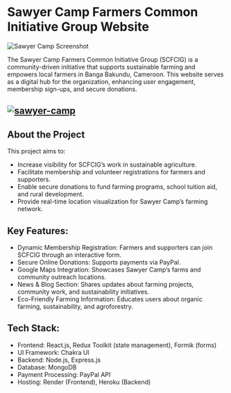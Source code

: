 # Sawyer Camp Farmers Common Initiative Group Website

![Sawyer Camp Screenshot](https://ik.imagekit.io/thormars/portfolio/sawyer.png)

The Sawyer Camp Farmers Common Initiative Group (SCFCIG) is a community-driven initiative that supports sustainable farming and empowers local farmers in Banga Bakundu, Cameroon. This website serves as a digital hub for the organization, enhancing user engagement, membership sign-ups, and secure donations.

## [![sawyer-camp](https://img.shields.io/badge/LIVE%20DEMO-<COLOR>.svg)](https://sawyercamp.thomastepi.com)

## About the Project

This project aims to:

- Increase visibility for SCFCIG’s work in sustainable agriculture.
- Facilitate membership and volunteer registrations for farmers and supporters.
- Enable secure donations to fund farming programs, school tuition aid, and rural development.
- Provide real-time location visualization for Sawyer Camp’s farming network.

## Key Features:

- Dynamic Membership Registration: Farmers and supporters can join SCFCIG through an interactive form.
- Secure Online Donations: Supports payments via PayPal.
- Google Maps Integration: Showcases Sawyer Camp’s farms and community outreach locations.
- News & Blog Section: Shares updates about farming projects, community work, and sustainability initiatives.
- Eco-Friendly Farming Information: Educates users about organic farming, sustainability, and agroforestry.

## Tech Stack:

- Frontend: React.js, Redux Toolkit (state management), Formik (forms)
- UI Framework: Chakra UI
- Backend: Node.js, Express.js
- Database: MongoDB
- Payment Processing: PayPal API
- Hosting: Render (Frontend), Heroku (Backend)
